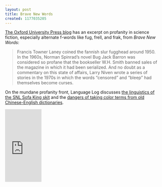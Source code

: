 ```yaml
---
layout: post
title: Brave New Words
created: 1177035205
---
```

<a href="http://blog.oup.com/2007/04/science_fiction/">The Oxford University Press blog</a> has an excerpt on profanity in science fiction, especially alternate f-words like fug, frell, and frak, from <em>Brave New Words</em>:

<blockquote>Francis Towner Laney coined the fannish slur fugghead around 1950. In the 1960s, Norman Spinrad’s novel Bug Jack Barron was considered so profane that the bookseller W.H. Smith banned sales of the magazine in which it had been serialized. And no doubt as a commentary on this state of affairs, Larry Niven wrote a series of stories in the 1970s in which the words “censored” and “bleep” had themselves become curses.</blockquote>

On the mundane profanity front, Language Log discusses <a href="http://itre.cis.upenn.edu/~myl/languagelog/archives/004412.html">the linguistics of the SNL Sofa King skit</a> and the <a href="http://itre.cis.upenn.edu/~myl/languagelog/archives/004398.html">dangers of taking color terms from old Chinese-English dictionaries</a>.

<!--break-->
<iframe src="http://rcm.amazon.com/e/cm?t=mcdema-20&o=1&p=8&l=as1&asins=0195305671&fc1=000000&IS2=1&lt1=_top&lc1=004477&bc1=FFFFFF&bg1=FFFFFF&f=ifr" style="width:120px;height:240px;" scrolling="no" marginwidth="0" marginheight="0" frameborder="0"></iframe>
